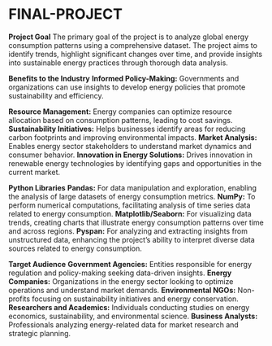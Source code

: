 # FINAL-PROJECT

**Project Goal**
The primary goal of the project is to analyze global energy consumption patterns using a comprehensive dataset. The project aims to identify trends, highlight significant changes over time, and provide insights into sustainable energy practices through thorough data analysis.

**Benefits to the Industry**
**Informed Policy-Making:** Governments and organizations can use insights to develop energy policies that promote sustainability and efficiency.

**Resource Management:** Energy companies can optimize resource allocation based on consumption patterns, leading to cost savings.
**Sustainability Initiatives:** Helps businesses identify areas for reducing carbon footprints and improving environmental impacts.
**Market Analysis:** Enables energy sector stakeholders to understand market dynamics and consumer behavior.
**Innovation in Energy Solutions:** Drives innovation in renewable energy technologies by identifying gaps and opportunities in the current market.

**Python Libraries**
**Pandas:** For data manipulation and exploration, enabling the analysis of large datasets of energy consumption metrics.
**NumPy:** To perform numerical computations, facilitating analysis of time series data related to energy consumption.
**Matplotlib/Seaborn:** For visualizing data trends, creating charts that illustrate energy consumption patterns over time and across regions.
**Pyspan:** For analyzing and extracting insights from unstructured data, enhancing the project’s ability to interpret diverse data sources related to energy consumption.

**Target Audience**
**Government Agencies:** Entities responsible for energy regulation and policy-making seeking data-driven insights.
**Energy Companies:** Organizations in the energy sector looking to optimize operations and understand market demands.
**Environmental NGOs:** Non-profits focusing on sustainability initiatives and energy conservation.
**Researchers and Academics:** Individuals conducting studies on energy economics, sustainability, and environmental science.
**Business Analysts:** Professionals analyzing energy-related data for market research and strategic planning.

